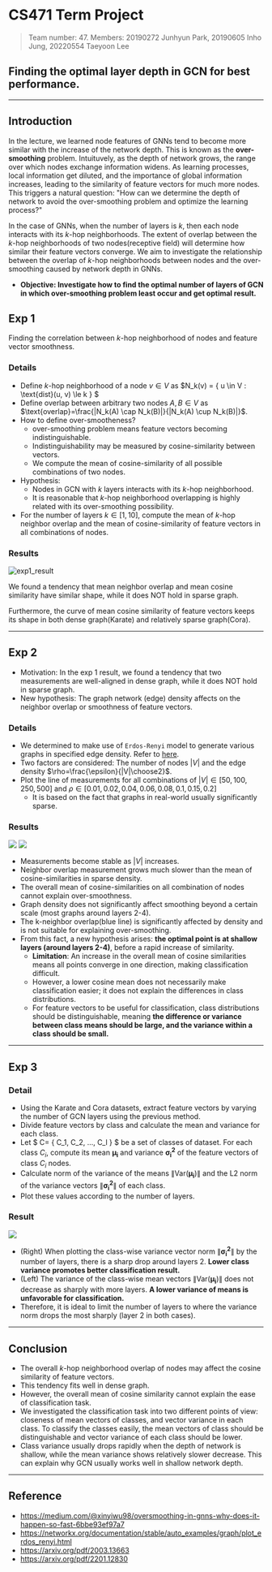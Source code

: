 # CS471 Term Project
> Team number: 47.
> Members: 20190272 Junhyun Park, 20190605 Inho Jung, 20220554 Taeyoon Lee
## Finding the optimal layer depth in GCN for best performance.
---

## Introduction
In the lecture, we learned node features of GNNs tend to become more similar with the increase of the network depth. This is known as the **over-smoothing** problem. Intuituvely, as the depth of network grows, the range over which nodes exchange information widens. As learning processes, local information get diluted, and the importance of global information increases, leading to the similarity of feature vectors for much more nodes. This triggers a natural question: "How can we determine the depth of network to avoid the over-smoothing problem and optimize the learning process?"

In the case of GNNs, when the number of layers is $k$, then each node interacts with its $k$-hop neighborhoods. The extent of overlap between the $k$-hop neighborhoods of two nodes(receptive field) will determine how similar their feature vectors converge. We aim to investigate the relationship between the overlap of $k$-hop neighborhoods between nodes and the over-smoothing caused by network depth in GNNs.


- **Objective: Investigate how to find the optimal number of layers of GCN in which over-smoothing problem least occur and get optimal result.**


## Exp 1
Finding the correlation between $k$-hop neighborhood of nodes and feature vector smoothness.

### Details

- Define $k$-hop neighborhood of a node $v \in V$ as $N_k(v) = \{ u \in V : \text{dist}(u, v) \le k \} $
- Define overlap between arbitrary two nodes $A, B \in V$ as $\text{overlap}=\frac{|N_k(A) \cap N_k(B)|}{|N_k(A) \cup N_k(B)|}$.
- How to define over-smootheness?
  - over-smoothing problem means feature vectors becoming indistinguishable.
  - Indistinguishability may be measured by cosine-similarity between vectors.
  - We compute the mean of cosine-similarity of all possible combinations of two nodes.
- Hypothesis:
  - Nodes in GCN with $k$ layers interacts with its $k$-hop neighborhood.
  - It is reasonable that $k$-hop neighborhood overlapping is highly related with its over-smoothing possibility.
- For the number of layers $k \in [1,10]$, compute the mean of $k$-hop neighbor overlap and the mean of cosine-similarity of feature vectors in all combinations of nodes.

### Results

![exp1_result](./exp1_result.png)

We found a tendency that mean neighbor overlap and mean cosine similarity have similar shape, while it does NOT hold in sparse graph.

Furthermore, the curve of mean cosine similarity of feature vectors keeps its shape in both dense graph(Karate) and relatively sparse graph(Cora).

---

## Exp 2

* Motivation: In the exp 1 result, we found a tendency that two measurements are well-aligned in dense graph, while it does NOT hold in sparse graph.
* New hypothesis: The graph network (edge) density affects on the neighbor overlap or smoothness of feature vectors.

### Details
- We determined to make use of `Erdos-Renyi` model to generate various graphs in specified edge density. Refer to [here](https://en.wikipedia.org/wiki/Erd%C5%91s%E2%80%93R%C3%A9nyi_model).
- Two factors are considered: The number of nodes $|V|$ and the edge density $\rho=\frac{\epsilon}{|V|\choose2}$.
- Plot the line of measurements for all combinations of $|V|\in [50, 100, 250, 500]$ and $\rho \in [0.01, 0.02, 0.04, 0.06, 0.08, 0.1, 0.15, 0.2]$
  - It is based on the fact that graphs in real-world usually significantly sparse.

### Results

![](./node%2050.png)
![](./node%20250.png)

- Measurements become stable as $|V|$ increases.
- Neighbor overlap measurement grows much slower than the mean of cosine-similarities in sparse density.
- The overall mean of cosine-similarities on all combination of nodes cannot explain over-smoothness.
- Graph density does not significantly affect smoothing beyond a certain scale (most graphs around layers 2-4).
- The k-neighbor overlap(blue line) is significantly affected by density and is not suitable for explaining over-smoothing.
- From this fact, a new hypothesis arises: **the optimal point is at shallow layers (around layers 2-4)**, before a rapid increase of similarity.
  - **Limitation**: An increase in the overall mean of cosine similarities means all points converge in one direction, making classification difficult.
  - However, a lower cosine mean does not necessarily make classification easier; it does not explain the differences in class distributions.
  - For feature vectors to be useful for classification, class distributions should be distinguishable, meaning **the difference or variance between class means should be large, and the variance within a class should be small.**
---
## Exp 3

### Detail

- Using the Karate and Cora datasets, extract feature vectors by varying the number of GCN layers using the previous method.
- Divide feature vectors by class and calculate the mean and variance for each class.
- Let $ C= \{ C_1, C_2, ..., C_l \} $ be a set of classes of dataset. For each class $C_i$, compute its mean $\boldsymbol{\mu_i}$ and variance $\boldsymbol{\sigma_i^2}$ of the feature vectors of class $C_i$ nodes.
- Calculate norm of the variance of the means $\| \text{Var}(\boldsymbol{\mu_i}) \|$ and the L2 norm of the variance vectors $\| \boldsymbol{\sigma_i^2} \|$ of each class.
- Plot these values according to the number of layers.

### Result

![](./exp3_result.png)

- (Right) When plotting the class-wise variance vector norm $\| \boldsymbol{\sigma_i^2} \|$ by the number of layers, there is a sharp drop around layers 2. **Lower class variance promotes better classification result.**
- (Left) The variance of the class-wise mean vectors $\| \text{Var}(\boldsymbol{\mu_i}) \|$ does not decrease as sharply with more layers. **A lower variance of means is unfavorable for classification.**
- Therefore, it is ideal to limit the number of layers to where the variance norm drops the most sharply (layer 2 in both cases).

---

## Conclusion

- The overall $k$-hop neighborhood overlap of nodes may affect the cosine similarity of feature vectors.
- This tendency fits well in dense graph.
- However, the overall mean of cosine similarity cannot explain the ease of classification task.
- We investigated the classification task into two different points of view: closeness of mean vectors of classes, and vector variance in each class. To classify the classes easily, the mean vectors of class should be distinguishable and vector variance of each class should be lower.
- Class variance usually drops rapidly when the depth of network is shallow, while the mean variance shows relatively slower decrease. This can explain why GCN usually works well in shallow network depth.
---
## Reference

- https://medium.com/@xinyiwu98/oversmoothing-in-gnns-why-does-it-happen-so-fast-6bbe93ef97a7
- https://networkx.org/documentation/stable/auto_examples/graph/plot_erdos_renyi.html
- https://arxiv.org/pdf/2003.13663
- https://arxiv.org/pdf/2201.12830

